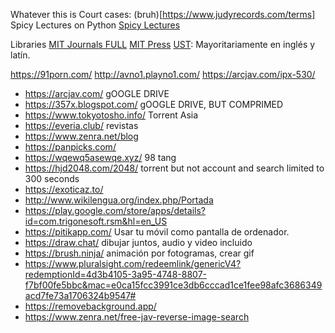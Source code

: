Whatever this is
Court cases: (bruh)[https://www.judyrecords.com/terms]
Spicy Lectures on Python [Spicy Lectures](http://scipy-lectures.org/index.html)

Libraries
[MIT Journals FULL](https://www.mitpressjournals.org/action/showPublications)
[MIT Press](https://direct.mit.edu/books)
[UST](http://digitallibrary.ust.edu.ph/): Mayoritariamente en inglés y latín.


https://91porn.com/
http://avno1.playno1.com/
https://arcjav.com/ipx-530/

- https://arcjav.com/ gOOGLE DRIVE
- https://357x.blogspot.com/ gOOGLE DRIVE, BUT COMPRIMED
- <https://www.tokyotosho.info/> Torrent Asia
- https://everia.club/ revistas
- https://www.zenra.net/blog
- https://panpicks.com/
- https://wqewq5asewqe.xyz/ 98 tang
- https://hjd2048.com/2048/ torrent but not account and search limited to 300 seconds
- https://exoticaz.to/
- http://www.wikilengua.org/index.php/Portada
- https://play.google.com/store/apps/details?id=com.trigonesoft.rsm&hl=en_US
- https://pitikapp.com/ Usar tu móvil como pantalla de ordenador.
- https://draw.chat/ dibujar juntos, audio y video incluido
- https://brush.ninja/ animación por fotogramas, crear gif
- https://www.pluralsight.com/redeemlink/genericV4?redemptionId=4d3b4105-3a95-4748-8807-f7bf00fe5bbc&mac=e0ca15fcc3991ce3db6cccad1ce1fee98afc3686349acd7fe73a1706324b9547#
- https://removebackground.app/
- https://www.zenra.net/free-jav-reverse-image-search